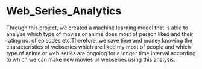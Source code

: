 # Web_Series_Analytics

Through this project, we created a machine learning model that is able to analyse which type of movies or anime does most of person liked and their rating no. of episodes etc.Therefore, we save time and money knowing the characteristics of webseries which are liked my most of people and which type of anime or web series are ongoing for a longer time interval according to which we can make new movies or webseries using this analysis.
